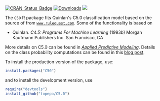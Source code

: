 
[![CRAN_Status_Badge](http://www.r-pkg.org/badges/version/C50)](http://cran.r-project.org/web/packages/C50)
[![Downloads](http://cranlogs.r-pkg.org/badges/C50)](http://cran.rstudio.com/package=C50)
![](https://img.shields.io/badge/lifecycle-maturing-blue.svg)

The `C50` R package fits Quinlan's C5.0 classification model based on the source of from [`www.rulequest.com`](http://www.rulequest.com/see5-info.html). Some of the functionality is based on 

*  Quinlan. _C4.5: Programs For Machine Learning_ (1993b) Morgan Kaufmann Publishers Inc. San Francisco, CA

More details on C5.0 can be found in [_Applied Predictive Modeling_](http://appliedpredictivemodeling.com/). Details on the class probability computations can be found in this [blog post](http://appliedpredictivemodeling.com/blog/2015/9/8/c50-predicted-probability-shrinkage). 

To install the production version of the package, use:

```r
install.packages("C50")
```

and to install the development version, use

```r
require("devtools")
install_github("topepo/C5.0")
```




